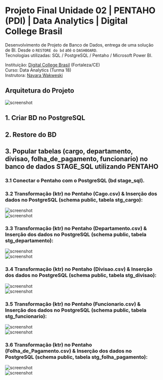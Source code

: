 # Projeto Final Unidade 02 | PENTAHO (PDI) | Data Analytics | Digital College Brasil

Desenvolvimento de Projeto de Banco de Dados, entrega de uma solução de BI. Desde o `RESTORE do bd` até o `DASHBOARD`.<br>
Tecnologias utilizadas: SQL / PostgreSQL / Pentaho / Microsoft Power BI.<br> 

Instituição: [Digital College Brasil](https://digitalcollege.com.br/) (Fortaleza/CE) <br>
Curso: Data Analytics (Turma 18) <br>
Instrutora: [Nayara Wakweski](https://github.com/NayaraWakewski) <br>

## Arquitetura do Projeto
![screenshot](/images/arquitetura_projeto.png) <br>

## 1. Criar BD no PostgreSQL

## 2. Restore do BD

## 3. Popular tabelas (cargo, departamento, divisao, folha_de_pagamento, funcionario) no banco de dados STAGE_SQL utilizando PENTAHO

### 3.1 Conectar o Pentaho com o PostgreSQL (bd stage_sql).

### 3.2 Transformação (ktr) no Pentaho (Cago.csv) & Inserção dos dados no PostgreSQL (schema public, tabela stg_cargo):
![screenshot](/images/pentaho_stg_cargo.png) <br>
![screenshot](/images/postgresql_stg_cargo.png) <br>

### 3.3 Transformação (ktr) no Pentaho (Departamento.csv) & Inserção dos dados no PostgreSQL (schema public, tabela stg_departamento):
![screenshot](/images/pentaho_stg_departamento.png) <br>
![screenshot](/images/postgresql_stg_departamento.png) <br>

### 3.4 Transformação (ktr) no Pentaho (Divisao.csv) & Inserção dos dados no PostgreSQL (schema public, tabela stg_divisao):
![screenshot](/images/pentaho_stg_divisao.png) <br>
![screenshot](/images/postgresql_stg_divisao.png) <br>

### 3.5 Transformação (ktr) no Pentaho (Funcionario.csv) & Inserção dos dados no PostgreSQL (schema public, tabela stg_funcionario):
![screenshot](/images/pentaho_stg_funcionario.png) <br>
![screenshot](/images/postgresql_stg_funcionario.png) <br>

### 3.6 Transformação (ktr) no Pentaho (Folha_de_Pagamento.csv) & Inserção dos dados no PostgreSQL (schema public, tabela stg_folha_pagamento):
![screenshot](/images/pentaho_stg_folha_pagamento.png) <br>
![screenshot](/images/postgresql_stg_folha_pagamento.png) <br>

